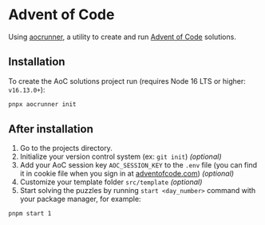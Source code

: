 # Advent of Code

Using [aocrunner](https://github.com/caderek/aocrunner/tree/main), a utility to create and run [Advent of Code](https://adventofcode.com/2022/about) solutions.

## Installation

To create the AoC solutions project run (requires Node 16 LTS or higher: `v16.13.0+`):

```bash
pnpx aocrunner init
```

## After installation

1. Go to the projects directory.
2. Initialize your version control system (ex: `git init`) _(optional)_
3. Add your AoC session key `AOC_SESSION_KEY` to the `.env` file (you can find it in cookie file when you sign in at [adventofcode.com](https://adventofcode.com/)) _(optional)_
4. Customize your template folder `src/template` _(optional)_
5. Start solving the puzzles by running `start <day_number>` command with your package manager, for example:

```bash
pnpm start 1
```
